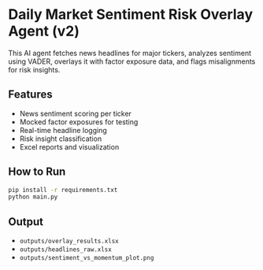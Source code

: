 # Daily Market Sentiment Risk Overlay Agent (v2)

This AI agent fetches news headlines for major tickers, analyzes sentiment using VADER, overlays it with factor exposure data, and flags misalignments for risk insights.

## Features
- News sentiment scoring per ticker
- Mocked factor exposures for testing
- Real-time headline logging
- Risk insight classification
- Excel reports and visualization

## How to Run

```bash
pip install -r requirements.txt
python main.py
```

## Output
- `outputs/overlay_results.xlsx`
- `outputs/headlines_raw.xlsx`
- `outputs/sentiment_vs_momentum_plot.png`